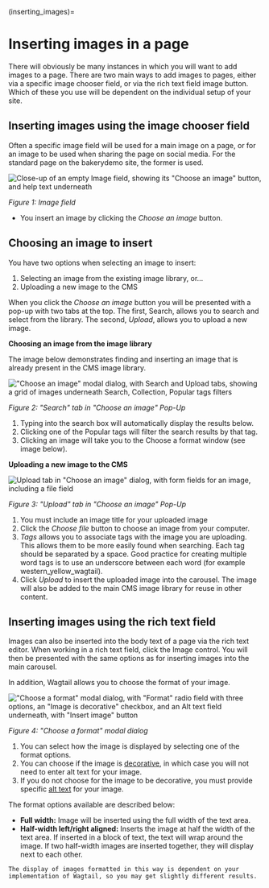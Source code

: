 (inserting_images)=

# Inserting images in a page

There will obviously be many instances in which you will want to add images to a page. There are two main ways to add images to pages, either via a specific image chooser field, or via the rich text field image button. Which of these you use will be dependent on the individual setup of your site.

## Inserting images using the image chooser field

Often a specific image field will be used for a main image on a page, or for an image to be used when sharing the page on social media. For the standard page on the bakerydemo site, the former is used.

![Close-up of an empty Image field, showing its "Choose an image" button, and help text underneath](../../_static/images/screen14_add_main_image.png)

*Figure 1: Image field*

-   You insert an image by clicking the _Choose an image_ button.

## Choosing an image to insert

You have two options when selecting an image to insert:

1. Selecting an image from the existing image library, or…
2. Uploading a new image to the CMS

When you click the _Choose an image_ button you will be presented with a pop-up with two tabs at the top. The first, Search, allows you to search and select from the library. The second, _Upload_, allows you to upload a new image.

**Choosing an image from the image library**

The image below demonstrates finding and inserting an image that is already present in the CMS image library.

!["Choose an image" modal dialog, with Search and Upload tabs, showing a grid of images underneath Search, Collection, Popular tags filters](../../_static/images/screen16_selecting_image_from_library.png)

*Figure 2: "Search" tab in "Choose an image" Pop-Up*

1. Typing into the search box will automatically display the results below.
2. Clicking one of the Popular tags will filter the search results by that tag.
3. Clicking an image will take you to the Choose a format window (see image below).

**Uploading a new image to the CMS**

![Upload tab in "Choose an image" dialog, with form fields for an image, including a file field](../../_static/images/screen17_upload_image.png)

*Figure 3: "Upload" tab in "Choose an image" Pop-Up*

1. You must include an image title for your uploaded image
2. Click the _Choose file_ button to choose an image from your computer.
3. _Tags_ allows you to associate tags with the image you are uploading. This allows them to be more easily found when searching. Each tag should be separated by a space. Good practice for creating multiple word tags is to use an underscore between each word (for example western_yellow_wagtail).
4. Click _Upload_ to insert the uploaded image into the carousel. The image will also be added to the main CMS image library for reuse in other content.

## Inserting images using the rich text field

Images can also be inserted into the body text of a page via the rich text editor. When working in a rich text field, click the Image control. You will then be presented with the same options as for inserting images into the main carousel.

In addition, Wagtail allows you to choose the format of your image.

!["Choose a format" modal dialog, with "Format" radio field with three options, an "Image is decorative" checkbox, and an Alt text field underneath, with "Insert image" button](../../_static/images/screen18_image_format.png)

*Figure 4: "Choose a format" modal dialog*

1. You can select how the image is displayed by selecting one of the format options.
2. You can choose if the image is [decorative](https://www.w3.org/WAI/tutorials/images/decorative/), in which case you will not need to enter alt text for your image.
3. If you do not choose for the image to be decorative, you must provide specific [alt text](https://developer.mozilla.org/en-US/docs/Learn/HTML/Multimedia_and_embedding/Images_in_HTML#Alternative_text) for your image.

The format options available are described below:

-   **Full width:** Image will be inserted using the full width of the text area.
-   **Half-width left/right aligned:** Inserts the image at half the width of the text area. If inserted in a block of text, the text will wrap around the image. If two half-width images are inserted together, they will display next to each other.

```{note}
The display of images formatted in this way is dependent on your implementation of Wagtail, so you may get slightly different results.
```
